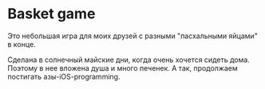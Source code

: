 # Basket game

Это небольшая игра для моих друзей с разными "пасхальными яйцами" в конце. 


Сделана в солнечный майские дни, когда очень хочется сидеть дома. Поэтому в нее вложена душа и много печенек.
А так, продолжаем постигать азы-iOS-programming. 
